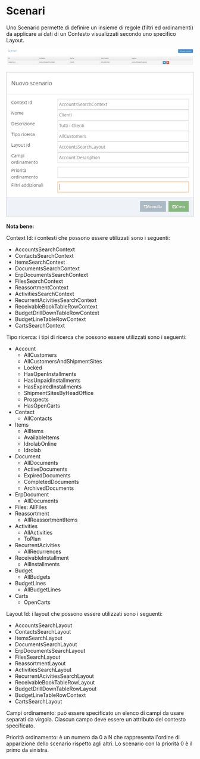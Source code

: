 # Scenari

Uno Scenario permette di definire un insieme di regole \(filtri ed ordinamenti\) da applicare ai dati di un Contesto visualizzati secondo uno specifico Layout. 

![](../.gitbook/assets/image%20%2834%29.png)

![](../.gitbook/assets/image%20%2820%29.png)

**Nota bene:**

Context Id: i contesti che possono essere utilizzati sono i seguenti:

* AccountsSearchContext
* ContactsSearchContext
* ItemsSearchContext
* DocumentsSearchContext
* ErpDocumentsSearchContext
* FilesSearchContext
* ReassortmentContext
* ActivitiesSearchContext
* RecurrentAcivitiesSearchContext
* ReceivableBookTableRowContext
* BudgetDrillDownTableRowContext
* BudgetLineTableRowContext
* CartsSearchContext

Tipo ricerca: i tipi di ricerca che possono essere utilizzati sono i seguenti:

* Account
  * AllCustomers 
  * AllCustomersAndShipmentSites 
  * Locked 
  * HasOpenInstallments 
  * HasUnpaidInstallments 
  * HasExpiredInstallments
  * ShipmentSitesByHeadOffice 
  * Prospects
  *  HasOpenCarts
* Contact
  * AllContacts 
* Items
  * AllItems
  * AvailableItems
  * IdrolabOnline
  * Idrolab 
* Document
  * AllDocuments
  * ActiveDocuments
  * ExpiredDocuments
  * CompletedDocuments
  * ArchivedDocuments
* ErpDocument
  * AllDocuments 
* Files: AllFiles
* Reassortment
  * AllReassortmentItems 
* Activities
  * AllActivities
  * ToPlan 
* RecurrentAcivities
  * AllRecurrences 
* ReceivableInstallment
  * AllInstallments 
* Budget
  * AllBudgets 
* BudgetLines
  * AllBudgetLines 
* Carts
  * OpenCarts

Layout Id: i layout che possono essere utilizzati sono i seguenti:

* AccountsSearchLayout 
* ContactsSearchLayout 
* ItemsSearchLayout
*  DocumentsSearchLayout
* ErpDocumentsSearchLayout 
* FilesSearchLayout 
* ReassortmentLayout 
* ActivitiesSearchLayout 
* RecurrentAcivitiesSearchLayout 
* ReceivableBookTableRowLayout
* BudgetDrillDownTableRowLayout
* BudgetLineTableRowContext
* CartsSearchLayout

Campi ordinamento: può essere specificato un elenco di campi da usare separati da virgola. Ciascun campo deve essere un attributo del contesto specificato. 

Priorità ordinamento: è un numero da 0 a N che rappresenta l'ordine di apparizione dello scenario rispetto agli altri. Lo scenario con la priorità 0 è il primo da sinistra.

